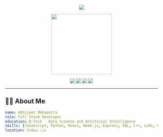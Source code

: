 <!-- Stylish Header with Capsule Render -->
<p align="center">
  <img src="https://capsule-render.vercel.app/api?type=waving&color=gradient&height=200&section=header&text=Hey+There,+I'm+Abhijeet!&fontSize=40&animation=fadeIn"/>
</p>

<!-- Animated GIF -->
<p align="center">
  <img src="https://media.giphy.com/media/qgQUggAC3Pfv687qPC/giphy.gif" width="200"/>
</p>

<!-- Badges -->
<p align="center">
  <img src="https://img.shields.io/badge/-Open%20Source%20Lover-FF5733?style=flat-square&logo=github&logoColor=white"/>
  <img src="https://img.shields.io/badge/-Full%20Stack%20Dev-3498DB?style=flat-square"/>
  <img src="https://img.shields.io/badge/-AI%20%26%20ML%20Enthusiast-8E44AD?style=flat-square"/>
  <img src="https://img.shields.io/badge/-Always%20Learning-27AE60?style=flat-square"/>
</p>

---

## 🧑‍💻 About Me

```yaml
name: Abhijeet Mohapatra
role: Full Stack Developer
education: B.Tech - Data Science and Artificial Intelligence
skills: [JavaScript, Python, React, Node.js, Express, SQL, C++, LLMs, Computer Vision]
location: India 🇮🇳
